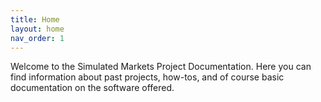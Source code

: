 ```yaml
---
title: Home
layout: home
nav_order: 1
---
```


Welcome to the Simulated Markets Project Documentation. Here you can find information about past projects, how-tos, and of course basic documentation on the software offered. 